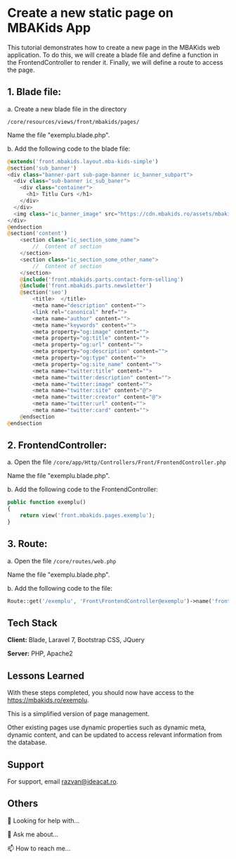 
# Create a new static page on MBAKids App

This tutorial demonstrates how to create a new page in the MBAKids web application. 
To do this, we will create a blade file and define a function in the FrontendController
to render it. Finally, we will define a route to access the page.

 


## 1. Blade file:

a. Create a new blade file in the directory

`/core/resources/views/front/mbakids/pages/`

Name the file "exemplu.blade.php".

b. Add the following code to the blade file:

```php
@extends('front.mbakids.layout.mba-kids-simple')
@section('sub_banner')
<div class="banner-part sub-page-banner ic_banner_subpart">
  <div class="sub-banner ic_sub_baner">
    <div class="container">
      <h1> Titlu Curs </h1>
    </div>
  </div>
  <img class="ic_banner_image" src="https://cdn.mbakids.ro/assets/mbakids/images/banner.svg" alt="Imagine banner mbakids.ro" />
</div>
@endsection
@section('content')
    <section class="ic_section_some_name">
        //  Content of section 
    </section>
    <section class="ic_section_some_other_name">
        //  Content of section 
    </section>
    @include('front.mbakids.parts.contact-form-selling')
    @include('front.mbakids.parts.newsletter')
    @section('seo')
        <title>  </title> 
        <meta name="description" content=""> 
        <link rel="canonical" href=""> 
        <meta name="author" content=""> 
        <meta name="keywords" content=""> 
        <meta property="og:image" content=""> 
        <meta property="og:title" content=""> 
        <meta property="og:url" content="">
        <meta property="og:description" content=""> 
        <meta property="og:type" content=""> 
        <meta property="og:site_name" content=""> 
        <meta name="twitter:title" content=""> 
        <meta name="twitter:description" content=""> 
        <meta name="twitter:image" content=""> 
        <meta name="twitter:site" content="@"> 
        <meta name="twitter:creator" content="@"> 
        <meta name="twitter:url" content=""> 
        <meta name="twitter:card" content="">
    @endsection
@endsection
```

## 2. FrontendController:

a. Open the file 
`/core/app/Http/Controllers/Front/FrontendController.php`

Name the file "exemplu.blade.php".

b. Add the following code to the FrontendController:

```php
public function exemplu()
{
    return view('front.mbakids.pages.exemplu');
}
```

## 3. Route:

a. Open the file 
`/core/routes/web.php`

Name the file "exemplu.blade.php".

b. Add the following code to the file:

```php
Route::get('/exemplu', 'Front\FrontendController@exemplu')->name('front.mbakids.pages.exemplu');
```

## Tech Stack

**Client:** Blade, Laravel 7, Bootstrap CSS, JQuery

**Server:** PHP, Apache2


## Lessons Learned

With these steps completed, you should now have access to the https://mbakids.ro/exemplu.

This is a simplified version of page management.

Other existing pages use dynamic properties such as dynamic meta, dynamic content, and can be updated to access relevant information from the database.

## Support

For support, email razvan@ideacat.ro.


## Others


🤔 Looking for help with...

💬 Ask me about...

📫 How to reach me...

